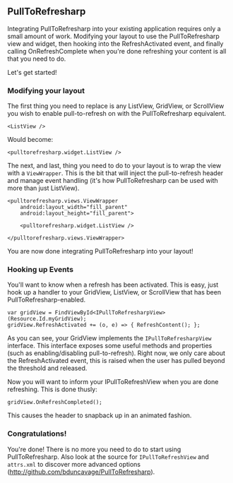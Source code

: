 ## PullToRefresharp

Integrating PullToRefresharp into your existing application requires only a small amount of work. Modifying your layout to use the PullToRefresharp view and widget, then hooking into the RefreshActivated event, and finally calling OnRefreshComplete when you're done refreshing your content is all that you need to do.

Let's get started!

### Modifying your layout

The first thing you need to replace is any ListView, GridView, or ScrollView you wish to enable pull-to-refresh on with the PullToRefresharp equivalent.

```
<ListView />
```

Would become:

```
<pulltorefresharp.widget.ListView />
```

The next, and last, thing you need to do to your layout is to wrap the view with a `ViewWrapper`. This is the bit that will inject the pull-to-refresh header and manage event handling (it's how PullToRefresharp can be used with more than just ListView).

```
<pulltorefresharp.views.ViewWrapper
    android:layout_width="fill_parent"
    android:layout_height="fill_parent">

    <pulltorefresharp.widget.ListView />

</pulltorefresharp.views.ViewWrapper>
```

You are now done integrating PullToRefresharp into your layout!

### Hooking up Events

You'll want to know when a refresh has been activated. This is easy, just hook up a handler to your GridView, ListView, or ScrollView that has been PullToRefresharp-enabled.

```
var gridView = FindViewById<IPullToRefresharpView>(Resource.Id.myGridView);
gridView.RefreshActivated += (o, e) => { RefreshContent(); };
```

As you can see, your GridView implements the `IPullToRefresharpView` interface. This interface exposes some useful methods and properties (such as enabling/disabling pull-to-refresh). Right now, we only care about the RefreshActivated event, this is raised when the user has pulled beyond the threshold and released.

Now you will want to inform your IPullToRefreshView when you are done refreshing. This is done thusly:

```
gridView.OnRefreshCompleted();
```

This causes the header to snapback up in an animated fashion.

### Congratulations!

You're done! There is no more you need to do to start using PullToRefresharp. Also look at the source for `IPullToRefreshView` and `attrs.xml` to discover more advanced options (http://github.com/bduncavage/PullToRefresharp).
